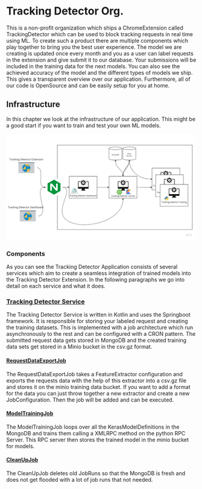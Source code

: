 # Tracking Detector Org.

This is a non-profit organization which ships a ChromeExtension called TrackingDetector which can be used to block tracking requests in real time using ML.
To create such a product there are multiple components which play together to bring you the best user experience.
The model we are creating is updated once every month and you as a user can label requests in the extension and give submit it to 
our database. Your submissions will be included in the training data for the next models. You can also see the achieved accuracy of the model and the different types of models we ship.
This gives a transparent overview over our application. Furthermore, all of our code is OpenSource and can be easily setup for you at home.

## Infrastructure

In this chapter we look at the infrastructure of our application. This might be a good start if you want to train and test your own ML models.

![Tracking Detector Infrastructure](./assets/TrackingDetectorInfra.jpg)

### Components

As you can see the Tracking Detector Application consists of several services which
aim to create a seamless integration of trained models into the Tracking Detector Extension.
In the following paragraphs we go into detail on each service and what it does.

### [Tracking Detector Service](https://github.com/Tracking-Detector/tracking-detector-service)
The Tracking Detector Service is written in Kotlin and uses the Springboot framework. It is responsible for 
storing your labeled request and creating the training datasets. This is implemented with a job architecture which run asynchronously to the rest and
can be configured with a CRON pattern. The submitted request data gets stored in MongoDB and the created training data sets get stored in a Minio bucket in the csv.gz format.

#### [RequestDataExportJob](https://github.com/Tracking-Detector/tracking-detector-service/blob/main/src/main/kotlin/com/trackingdetector/trackingdetectorservice/job/RequestDataExportJob.kt)
The RequestDataExportJob takes a FeatureExtractor configuration and exports the requests data with the help of this extractor into a csv.gz file and stores it on the minio training data bucket. If you want to add a format for the data you can just throw together a new extractor and create a new JobConfiguration. Then the job will be added and can be executed.

#### [ModelTrainingJob](https://github.com/Tracking-Detector/tracking-detector-service/blob/main/src/main/kotlin/com/trackingdetector/trackingdetectorservice/job/ModelTrainingJob.kt)
The ModelTrainingJob loops over all the KerasModelDefinitions in the MongoDB and trains them calling a XMLRPC method on the python RPC Server. This RPC server then stores the trained model in the minio bucket for models.

#### [CleanUpJob](https://github.com/Tracking-Detector/tracking-detector-service/blob/main/src/main/kotlin/com/trackingdetector/trackingdetectorservice/job/CleanUpJob.kt)
The CleanUpJob deletes old JobRuns so that the MongoDB is fresh and does not get flooded with a lot of job runs that not needed.

